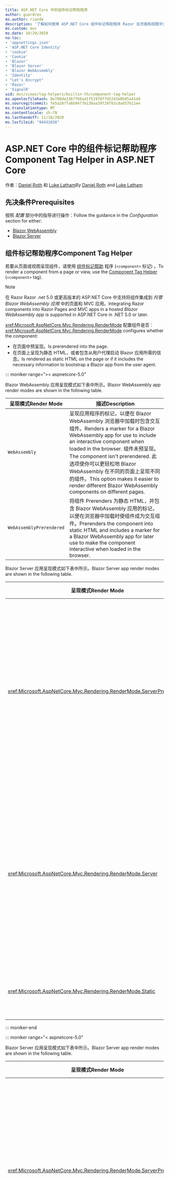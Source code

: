 ```yaml
---
title: ASP.NET Core 中的组件标记帮助程序
author: guardrex
ms.author: riande
description: '了解如何使用 ASP.NET Core 组件标记帮助程序 Razor 在页面和视图中呈现组件。'
ms.custom: mvc
ms.date: 10/29/2020
no-loc:
- 'appsettings.json'
- 'ASP.NET Core Identity'
- 'cookie'
- 'Cookie'
- 'Blazor'
- 'Blazor Server'
- 'Blazor WebAssembly'
- 'Identity'
- "Let's Encrypt"
- 'Razor'
- 'SignalR'
uid: mvc/views/tag-helpers/builtin-th/component-tag-helper
ms.openlocfilehash: 8e780de2367f66ad1f5197077d5243e0b85a41dd
ms.sourcegitcommit: fe5a287fa6b9477b130aa39728f82cdad57611ee
ms.translationtype: MT
ms.contentlocale: zh-CN
ms.lasthandoff: 11/10/2020
ms.locfileid: "94431038"
---
```

# <a name="component-tag-helper-in-aspnet-core"></a><span data-ttu-id="19b4a-103">ASP.NET Core 中的组件标记帮助程序</span><span class="sxs-lookup"><span data-stu-id="19b4a-103">Component Tag Helper in ASP.NET Core</span></span>

<span data-ttu-id="19b4a-104">作者：[Daniel Roth](https://github.com/danroth27) 和 [Luke Latham](https://github.com/guardrex)</span><span class="sxs-lookup"><span data-stu-id="19b4a-104">By [Daniel Roth](https://github.com/danroth27) and [Luke Latham](https://github.com/guardrex)</span></span>

## <a name="prerequisites"></a><span data-ttu-id="19b4a-105">先决条件</span><span class="sxs-lookup"><span data-stu-id="19b4a-105">Prerequisites</span></span>

<span data-ttu-id="19b4a-106">按照 *配置* 部分中的指导进行操作：</span><span class="sxs-lookup"><span data-stu-id="19b4a-106">Follow the guidance in the *Configuration* section for either:</span></span>

* [Blazor WebAssembly](xref:blazor/components/prerendering-and-integration?pivots=webassembly)
* [Blazor Server](xref:blazor/components/prerendering-and-integration?pivots=server)

## <a name="component-tag-helper"></a><span data-ttu-id="19b4a-107">组件标记帮助程序</span><span class="sxs-lookup"><span data-stu-id="19b4a-107">Component Tag Helper</span></span>

<span data-ttu-id="19b4a-108">若要从页面或视图呈现组件，请使用 [组件标记帮助](xref:Microsoft.AspNetCore.Mvc.TagHelpers.ComponentTagHelper) 程序 (`<component>` 标记) 。</span><span class="sxs-lookup"><span data-stu-id="19b4a-108">To render a component from a page or view, use the [Component Tag Helper](xref:Microsoft.AspNetCore.Mvc.TagHelpers.ComponentTagHelper) (`<component>` tag).</span></span>

> [!NOTE]
> <span data-ttu-id="19b4a-109">在 Razor Razor .net 5.0 或更高版本的 ASP.NET Core 中支持将组件集成到 *托管 Blazor WebAssembly 应用* 中的页面和 MVC 应用。</span><span class="sxs-lookup"><span data-stu-id="19b4a-109">Integrating Razor components into Razor Pages and MVC apps in a *hosted Blazor WebAssembly app* is supported in ASP.NET Core in .NET 5.0 or later.</span></span>

<span data-ttu-id="19b4a-110"><xref:Microsoft.AspNetCore.Mvc.Rendering.RenderMode> 配置组件是否：</span><span class="sxs-lookup"><span data-stu-id="19b4a-110"><xref:Microsoft.AspNetCore.Mvc.Rendering.RenderMode> configures whether the component:</span></span>

* <span data-ttu-id="19b4a-111">在页面中预呈现。</span><span class="sxs-lookup"><span data-stu-id="19b4a-111">Is prerendered into the page.</span></span>
* <span data-ttu-id="19b4a-112">在页面上呈现为静态 HTML，或者包含从用户代理启动 Blazor 应用所需的信息。</span><span class="sxs-lookup"><span data-stu-id="19b4a-112">Is rendered as static HTML on the page or if it includes the necessary information to bootstrap a Blazor app from the user agent.</span></span>

::: moniker range=">= aspnetcore-5.0"

<span data-ttu-id="19b4a-113">Blazor WebAssembly 应用呈现模式如下表中所示。</span><span class="sxs-lookup"><span data-stu-id="19b4a-113">Blazor WebAssembly app render modes are shown in the following table.</span></span>

| <span data-ttu-id="19b4a-114">呈现模式</span><span class="sxs-lookup"><span data-stu-id="19b4a-114">Render Mode</span></span> | <span data-ttu-id="19b4a-115">描述</span><span class="sxs-lookup"><span data-stu-id="19b4a-115">Description</span></span> |
| ----------- | ----------- |
| `WebAssembly` | <span data-ttu-id="19b4a-116">呈现应用程序的标记，以便在 Blazor WebAssembly 浏览器中加载时包含交互组件。</span><span class="sxs-lookup"><span data-stu-id="19b4a-116">Renders a marker for a Blazor WebAssembly app for use to include an interactive component when loaded in the browser.</span></span> <span data-ttu-id="19b4a-117">组件未预呈现。</span><span class="sxs-lookup"><span data-stu-id="19b4a-117">The component isn't prerendered.</span></span> <span data-ttu-id="19b4a-118">此选项使你可以更轻松地 Blazor WebAssembly 在不同的页面上呈现不同的组件。</span><span class="sxs-lookup"><span data-stu-id="19b4a-118">This option makes it easier to render different Blazor WebAssembly components on different pages.</span></span> |
| `WebAssemblyPrerendered` | <span data-ttu-id="19b4a-119">将组件 Prerenders 为静态 HTML，并包含 Blazor WebAssembly 应用的标记，以便在浏览器中加载时使组件成为交互组件。</span><span class="sxs-lookup"><span data-stu-id="19b4a-119">Prerenders the component into static HTML and includes a marker for a Blazor WebAssembly app for later use to make the component interactive when loaded in the browser.</span></span> |

<span data-ttu-id="19b4a-120">Blazor Server 应用呈现模式如下表中所示。</span><span class="sxs-lookup"><span data-stu-id="19b4a-120">Blazor Server app render modes are shown in the following table.</span></span>

| <span data-ttu-id="19b4a-121">呈现模式</span><span class="sxs-lookup"><span data-stu-id="19b4a-121">Render Mode</span></span> | <span data-ttu-id="19b4a-122">描述</span><span class="sxs-lookup"><span data-stu-id="19b4a-122">Description</span></span> |
| ----------- | ----------- |
| <xref:Microsoft.AspNetCore.Mvc.Rendering.RenderMode.ServerPrerendered> | <span data-ttu-id="19b4a-123">在静态 HTML 中呈现组件，并包含 Blazor Server 应用的标记。</span><span class="sxs-lookup"><span data-stu-id="19b4a-123">Renders the component into static HTML and includes a marker for a Blazor Server app.</span></span> <span data-ttu-id="19b4a-124">用户代理启动时，此标记用于启动 Blazor 应用。</span><span class="sxs-lookup"><span data-stu-id="19b4a-124">When the user-agent starts, this marker is used to bootstrap a Blazor app.</span></span> |
| <xref:Microsoft.AspNetCore.Mvc.Rendering.RenderMode.Server> | <span data-ttu-id="19b4a-125">呈现 Blazor Server 应用的标记。</span><span class="sxs-lookup"><span data-stu-id="19b4a-125">Renders a marker for a Blazor Server app.</span></span> <span data-ttu-id="19b4a-126">不包括组件的输出。</span><span class="sxs-lookup"><span data-stu-id="19b4a-126">Output from the component isn't included.</span></span> <span data-ttu-id="19b4a-127">用户代理启动时，此标记用于启动 Blazor 应用。</span><span class="sxs-lookup"><span data-stu-id="19b4a-127">When the user-agent starts, this marker is used to bootstrap a Blazor app.</span></span> |
| <xref:Microsoft.AspNetCore.Mvc.Rendering.RenderMode.Static> | <span data-ttu-id="19b4a-128">将组件呈现为静态 HTML。</span><span class="sxs-lookup"><span data-stu-id="19b4a-128">Renders the component into static HTML.</span></span> |

::: moniker-end

::: moniker range="< aspnetcore-5.0"

<span data-ttu-id="19b4a-129">Blazor Server 应用呈现模式如下表中所示。</span><span class="sxs-lookup"><span data-stu-id="19b4a-129">Blazor Server app render modes are shown in the following table.</span></span>

| <span data-ttu-id="19b4a-130">呈现模式</span><span class="sxs-lookup"><span data-stu-id="19b4a-130">Render Mode</span></span> | <span data-ttu-id="19b4a-131">描述</span><span class="sxs-lookup"><span data-stu-id="19b4a-131">Description</span></span> |
| ----------- | ----------- |
| <xref:Microsoft.AspNetCore.Mvc.Rendering.RenderMode.ServerPrerendered> | <span data-ttu-id="19b4a-132">在静态 HTML 中呈现组件，并包含 Blazor Server 应用的标记。</span><span class="sxs-lookup"><span data-stu-id="19b4a-132">Renders the component into static HTML and includes a marker for a Blazor Server app.</span></span> <span data-ttu-id="19b4a-133">用户代理启动时，此标记用于启动 Blazor 应用。</span><span class="sxs-lookup"><span data-stu-id="19b4a-133">When the user-agent starts, this marker is used to bootstrap a Blazor app.</span></span> |
| <xref:Microsoft.AspNetCore.Mvc.Rendering.RenderMode.Server> | <span data-ttu-id="19b4a-134">呈现 Blazor Server 应用的标记。</span><span class="sxs-lookup"><span data-stu-id="19b4a-134">Renders a marker for a Blazor Server app.</span></span> <span data-ttu-id="19b4a-135">不包括组件的输出。</span><span class="sxs-lookup"><span data-stu-id="19b4a-135">Output from the component isn't included.</span></span> <span data-ttu-id="19b4a-136">用户代理启动时，此标记用于启动 Blazor 应用。</span><span class="sxs-lookup"><span data-stu-id="19b4a-136">When the user-agent starts, this marker is used to bootstrap a Blazor app.</span></span> |
| <xref:Microsoft.AspNetCore.Mvc.Rendering.RenderMode.Static> | <span data-ttu-id="19b4a-137">将组件呈现为静态 HTML。</span><span class="sxs-lookup"><span data-stu-id="19b4a-137">Renders the component into static HTML.</span></span> |

::: moniker-end

<span data-ttu-id="19b4a-138">其他特征包括：</span><span class="sxs-lookup"><span data-stu-id="19b4a-138">Additional characteristics include:</span></span>

* <span data-ttu-id="19b4a-139">允许多个组件标记帮助器呈现多个 Razor 组件。</span><span class="sxs-lookup"><span data-stu-id="19b4a-139">Multiple Component Tag Helpers rendering multiple Razor components is allowed.</span></span>
* <span data-ttu-id="19b4a-140">启动应用后，无法动态呈现组件。</span><span class="sxs-lookup"><span data-stu-id="19b4a-140">Components can't be dynamically rendered after the app has started.</span></span>
* <span data-ttu-id="19b4a-141">尽管页面和视图可以使用组件，但不是这样。</span><span class="sxs-lookup"><span data-stu-id="19b4a-141">While pages and views can use components, the converse isn't true.</span></span> <span data-ttu-id="19b4a-142">组件不能使用视图和页特定的功能，如分部视图和节。</span><span class="sxs-lookup"><span data-stu-id="19b4a-142">Components can't use view- and page-specific features, such as partial views and sections.</span></span> <span data-ttu-id="19b4a-143">若要在组件中通过分部视图使用逻辑，请将分部视图逻辑分解为一个组件。</span><span class="sxs-lookup"><span data-stu-id="19b4a-143">To use logic from a partial view in a component, factor out the partial view logic into a component.</span></span>
* <span data-ttu-id="19b4a-144">不支持从静态 HTML 页面呈现服务器组件。</span><span class="sxs-lookup"><span data-stu-id="19b4a-144">Rendering server components from a static HTML page isn't supported.</span></span>

<span data-ttu-id="19b4a-145">以下组件标记帮助程序使用以下组件在 `Counter` 应用程序的页面或视图中呈现组件 Blazor Server `ServerPrerendered` ：</span><span class="sxs-lookup"><span data-stu-id="19b4a-145">The following Component Tag Helper renders the `Counter` component in a page or view in a Blazor Server app with `ServerPrerendered`:</span></span>

```cshtml
@addTagHelper *, Microsoft.AspNetCore.Mvc.TagHelpers
@using {APP ASSEMBLY}.Pages

...

<component type="typeof(Counter)" render-mode="ServerPrerendered" />
```

<span data-ttu-id="19b4a-146">前面的示例假定 `Counter` 组件位于应用的 *Pages* 文件夹中。</span><span class="sxs-lookup"><span data-stu-id="19b4a-146">The preceding example assumes that the `Counter` component is in the app's *Pages* folder.</span></span> <span data-ttu-id="19b4a-147">占位符 `{APP ASSEMBLY}` 是应用程序的程序集名称 (例如， `@using BlazorSample.Pages` 或 `@using BlazorSample.Client.Pages` 在托管解决方案中 Blazor) 。</span><span class="sxs-lookup"><span data-stu-id="19b4a-147">The placeholder `{APP ASSEMBLY}` is the app's assembly name (for example, `@using BlazorSample.Pages` or `@using BlazorSample.Client.Pages` in a hosted Blazor solution).</span></span>

<span data-ttu-id="19b4a-148">组件标记帮助器还可以将参数传递给组件。</span><span class="sxs-lookup"><span data-stu-id="19b4a-148">The Component Tag Helper can also pass parameters to components.</span></span> <span data-ttu-id="19b4a-149">请考虑以下 `ColorfulCheckbox` 用于设置复选框标签颜色和大小的组件：</span><span class="sxs-lookup"><span data-stu-id="19b4a-149">Consider the following `ColorfulCheckbox` component that sets the check box label's color and size:</span></span>

```razor
<label style="font-size:@(Size)px;color:@Color">
    <input @bind="Value"
           id="survey" 
           name="blazor" 
           type="checkbox" />
    Enjoying Blazor?
</label>

@code {
    [Parameter]
    public bool Value { get; set; }

    [Parameter]
    public int Size { get; set; } = 8;

    [Parameter]
    public string Color { get; set; }

    protected override void OnInitialized()
    {
        Size += 10;
    }
}
```

<span data-ttu-id="19b4a-150">`Size` `int` `Color` `string` 组件标记帮助器可以设置 () 和 () [组件参数](xref:blazor/components/index#component-parameters)：</span><span class="sxs-lookup"><span data-stu-id="19b4a-150">The `Size` (`int`) and `Color` (`string`) [component parameters](xref:blazor/components/index#component-parameters) can be set by the Component Tag Helper:</span></span>

```cshtml
@addTagHelper *, Microsoft.AspNetCore.Mvc.TagHelpers
@using {APP ASSEMBLY}.Shared

...

<component type="typeof(ColorfulCheckbox)" render-mode="ServerPrerendered" 
    param-Size="14" param-Color="@("blue")" />
```

<span data-ttu-id="19b4a-151">前面的示例假定 `ColorfulCheckbox` 组件位于应用的 *共享* 文件夹中。</span><span class="sxs-lookup"><span data-stu-id="19b4a-151">The preceding example assumes that the `ColorfulCheckbox` component is in the app's *Shared* folder.</span></span> <span data-ttu-id="19b4a-152">占位符 `{APP ASSEMBLY}` 是应用的程序集名称（例如 `@using BlazorSample.Shared`）。</span><span class="sxs-lookup"><span data-stu-id="19b4a-152">The placeholder `{APP ASSEMBLY}` is the app's assembly name (for example, `@using BlazorSample.Shared`).</span></span>

<span data-ttu-id="19b4a-153">在页面或视图中呈现以下 HTML：</span><span class="sxs-lookup"><span data-stu-id="19b4a-153">The following HTML is rendered in the page or view:</span></span>

```html
<label style="font-size:24px;color:blue">
    <input id="survey" name="blazor" type="checkbox">
    Enjoying Blazor?
</label>
```

<span data-ttu-id="19b4a-154">传递带引号的字符串需要 [显式 Razor 表达式](xref:mvc/views/razor#explicit-razor-expressions)，如 `param-Color` 前面的示例中所示。</span><span class="sxs-lookup"><span data-stu-id="19b4a-154">Passing a quoted string requires an [explicit Razor expression](xref:mvc/views/razor#explicit-razor-expressions), as shown for `param-Color` in the preceding example.</span></span> <span data-ttu-id="19b4a-155">Razor `string` 由于属性是类型，因此类型值的分析行为不适用于 `param-*` 特性 `object` 。</span><span class="sxs-lookup"><span data-stu-id="19b4a-155">The Razor parsing behavior for a `string` type value doesn't apply to a `param-*` attribute because the attribute is an `object` type.</span></span>

<span data-ttu-id="19b4a-156">支持所有类型的参数，但除外：</span><span class="sxs-lookup"><span data-stu-id="19b4a-156">All types of parameters are supported, except:</span></span>

* <span data-ttu-id="19b4a-157">泛型参数。</span><span class="sxs-lookup"><span data-stu-id="19b4a-157">Generic parameters.</span></span>
* <span data-ttu-id="19b4a-158">不可序列化参数。</span><span class="sxs-lookup"><span data-stu-id="19b4a-158">Non-serializable parameters.</span></span>
* <span data-ttu-id="19b4a-159">集合参数中的继承。</span><span class="sxs-lookup"><span data-stu-id="19b4a-159">Inheritance in collection parameters.</span></span>
* <span data-ttu-id="19b4a-160">其类型在 Blazor WebAssembly 应用外或延迟加载的程序集中定义的参数。</span><span class="sxs-lookup"><span data-stu-id="19b4a-160">Parameters whose type is defined outside of the Blazor WebAssembly app or within a lazily-loaded assembly.</span></span>

<span data-ttu-id="19b4a-161">参数类型必须是 JSON 可序列化的，这通常意味着该类型必须具有默认的构造函数和可设置的属性。</span><span class="sxs-lookup"><span data-stu-id="19b4a-161">The parameter type must be JSON serializable, which typically means that the type must have a default constructor and settable properties.</span></span> <span data-ttu-id="19b4a-162">例如，你可以 `Size` `Color` 在前面的示例中指定和的值，因为和的类型 `Size` `Color` 是 (`int` 和 `string`) （JSON 序列化程序支持的）的基元类型。</span><span class="sxs-lookup"><span data-stu-id="19b4a-162">For example, you can specify a value for `Size` and `Color` in the preceding example because the types of `Size` and `Color` are primitive types (`int` and `string`), which are supported by the JSON serializer.</span></span>

<span data-ttu-id="19b4a-163">在下面的示例中，将类对象传递到组件：</span><span class="sxs-lookup"><span data-stu-id="19b4a-163">In the following example, a class object is passed to the component:</span></span>

<span data-ttu-id="19b4a-164">*MyClass.cs* ：</span><span class="sxs-lookup"><span data-stu-id="19b4a-164">*MyClass.cs* :</span></span>

```csharp
public class MyClass
{
    public MyClass()
    {
    }

    public int MyInt { get; set; } = 999;
    public string MyString { get; set; } = "Initial value";
}
```

<span data-ttu-id="19b4a-165">**该类必须具有公共的无参数构造函数。**</span><span class="sxs-lookup"><span data-stu-id="19b4a-165">**The class must have a public parameterless constructor.**</span></span>

<span data-ttu-id="19b4a-166">*Shared/MyComponent* ：</span><span class="sxs-lookup"><span data-stu-id="19b4a-166">*Shared/MyComponent.razor* :</span></span>

```razor
<h2>MyComponent</h2>

<p>Int: @MyObject.MyInt</p>
<p>String: @MyObject.MyString</p>

@code
{
    [Parameter]
    public MyClass MyObject { get; set; }
}
```

<span data-ttu-id="19b4a-167">*Pages/m y* ：</span><span class="sxs-lookup"><span data-stu-id="19b4a-167">*Pages/MyPage.cshtml* :</span></span>

```cshtml
@addTagHelper *, Microsoft.AspNetCore.Mvc.TagHelpers
@using {APP ASSEMBLY}
@using {APP ASSEMBLY}.Shared

...

@{
    var myObject = new MyClass();
    myObject.MyInt = 7;
    myObject.MyString = "Set by MyPage";
}

<component type="typeof(MyComponent)" render-mode="ServerPrerendered" 
    param-MyObject="@myObject" />
```

<span data-ttu-id="19b4a-168">前面的示例假定 `MyComponent` 组件位于应用的 *共享* 文件夹中。</span><span class="sxs-lookup"><span data-stu-id="19b4a-168">The preceding example assumes that the `MyComponent` component is in the app's *Shared* folder.</span></span> <span data-ttu-id="19b4a-169">占位符 `{APP ASSEMBLY}` 是应用程序的程序集名称 (例如， `@using BlazorSample` `@using BlazorSample.Shared`) 。</span><span class="sxs-lookup"><span data-stu-id="19b4a-169">The placeholder `{APP ASSEMBLY}` is the app's assembly name (for example, `@using BlazorSample` and `@using BlazorSample.Shared`).</span></span> <span data-ttu-id="19b4a-170">`MyClass` 在应用的命名空间中。</span><span class="sxs-lookup"><span data-stu-id="19b4a-170">`MyClass` is in the app's namespace.</span></span>

## <a name="additional-resources"></a><span data-ttu-id="19b4a-171">其他资源</span><span class="sxs-lookup"><span data-stu-id="19b4a-171">Additional resources</span></span>

* <xref:Microsoft.AspNetCore.Mvc.TagHelpers.ComponentTagHelper>
* <xref:mvc/views/tag-helpers/intro>
* <xref:blazor/components/index>
